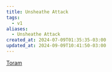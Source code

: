 ```yaml
---
title: Unsheathe Attack
tags:
  - v1
aliases:
  - Unsheathe Attack
created_at: 2024-07-09T01:35:35-03:00
updated_at: 2024-09-09T10:41:50-03:00
---
```


[Toram](../../../../atomos/2024/07/26/Toram.md)
